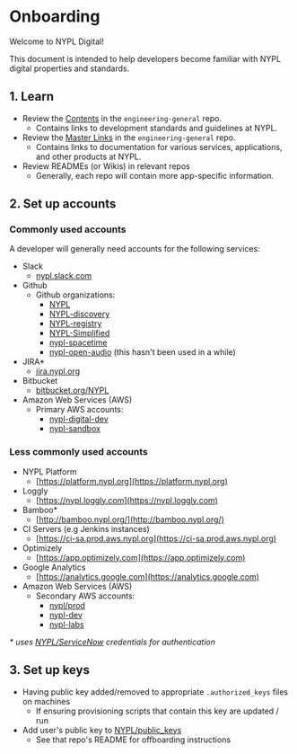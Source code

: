 # Onboarding

Welcome to NYPL Digital! 

This document is intended to help developers become familiar with NYPL digital properties and standards.

## 1. Learn

- Review the [Contents](https://github.com/NYPL/engineering-general#contents) in the `engineering-general` repo.
  - Contains links to development standards and guidelines at NYPL.
- Review the [Master Links](../other/README.md) in the `engineering-general` repo.
  - Contains links to documentation for various services, applications, and other products at NYPL.
- Review READMEs (or Wikis) in relevant repos
  - Generally, each repo will contain more app-specific information.

## 2. Set up accounts

### Commonly used accounts

A developer will generally need accounts for the following services:

- Slack
    - [nypl.slack.com](https://nypl.slack.com/)
- Github
    - Github organizations:
        - [NYPL](https://github.com/NYPL)
        - [NYPL-discovery](https://github.com/NYPL-discovery)
        - [NYPL-registry](https://github.com/NYPL-registry)
        - [NYPL-Simplified](https://github.com/NYPL-Simplified)
        - [nypl-spacetime](https://github.com/nypl-spacetime)
        - [nypl-open-audio](https://github.com/nypl-openaudio) (this hasn't been used in a while)
- JIRA*
    - [jira.nypl.org](https://jira.nypl.org/)
- Bitbucket
    - [bitbucket.org/NYPL](https://bitbucket.org/NYPL)
- Amazon Web Services (AWS)
    - Primary AWS accounts:
        - [nypl-digital-dev](https://nypl-digital-dev.signin.aws.amazon.com/console)
        - [nypl-sandbox](https://nypl-sandbox.signin.aws.amazon.com/console)
        
### Less commonly used accounts

- NYPL Platform
    - [https://platform.nypl.org](https://platform.nypl.org)
- Loggly
    - [https://nypl.loggly.com](https://nypl.loggly.com)
- Bamboo*
    - [http://bamboo.nypl.org/](http://bamboo.nypl.org/)
- CI Servers (e.g Jenkins instances)
    - [https://ci-sa.prod.aws.nypl.org](https://ci-sa.prod.aws.nypl.org)
- Optimizely
    - [https://app.optimizely.com](https://app.optimizely.com)
- Google Analytics
    - [https://analytics.google.com](https://analytics.google.com)
- Amazon Web Services (AWS)
    - Secondary AWS accounts:
        - [nypl/prod](https://nypl.signin.aws.amazon.com/console)
        - [nypl-dev](https://nypl-dev.signin.aws.amazon.com/console)
        - [nypl-labs](https://nypl-labs.signin.aws.amazon.com/console)
    
*&#42; uses [NYPL/ServiceNow](https://nyplprod.service-now.com) credentials for authentication*

## 3. Set up keys

* Having public key added/removed to appropriate `.authorized_keys` files on machines
  * If ensuring provisioning scripts that contain this key are updated / run
* Add user's public key to [NYPL/public_keys](https://github.com/NYPL/public_keys)
  * See that repo's README for offboarding instructions
  